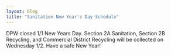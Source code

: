 ```yaml
---
layout: blog
title: "Sanitation New Year's Day Schedule"
---
```


DPW closed 1/1 New Years Day. Section 2A Sanitation, Section 2B Recycling, and Commercial District Recycling will be collected on Wednesday 1/2. Have a safe New Year!
